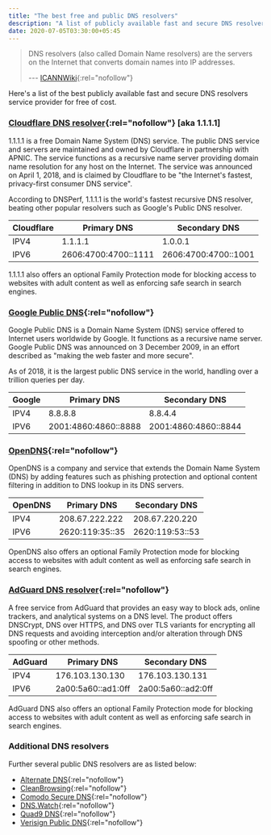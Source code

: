 ```yaml
---
title: "The best free and public DNS resolvers"
description: "A list of publicly available fast and secure DNS resolvers service provider for free of cost."
date: 2020-07-05T03:30:00+05:45
---
```


> DNS resolvers (also called Domain Name resolvers) are the servers on the Internet that converts domain names into IP addresses.
>
> --- [ICANNWiki](https://icannwiki.org/Domain_Name_Resolvers){:rel="nofollow"}

Here's a list of the best publicly available fast and secure DNS resolvers service provider for free of cost.

### [Cloudflare DNS resolver](https://developers.cloudflare.com/1.1.1.1/){:rel="nofollow"} [aka 1.1.1.1]

1.1.1.1 is a free Domain Name System (DNS) service. The public DNS service and servers are maintained and owned by Cloudflare in partnership with APNIC. The service functions as a recursive name server providing domain name resolution for any host on the Internet. The service was announced on April 1, 2018, and is claimed by Cloudflare to be "the Internet's fastest, privacy-first consumer DNS service".

According to DNSPerf, 1.1.1.1 is the world's fastest recursive DNS resolver, beating other popular resolvers such as Google's Public DNS resolver.

| Cloudflare | Primary DNS          | Secondary DNS        |
| ---------- | -------------------- | -------------------- |
| IPV4       | 1.1.1.1              | 1.0.0.1              |
| IPV6       | 2606:4700:4700::1111 | 2606:4700:4700::1001 |

1.1.1.1 also offers an optional Family Protection mode for blocking access to websites with adult content as well as enforcing safe search in search engines.

### [Google Public DNS](https://developers.google.com/speed/public-dns/){:rel="nofollow"}

Google Public DNS is a Domain Name System (DNS) service offered to Internet users worldwide by Google. It functions as a recursive name server. Google Public DNS was announced on 3 December 2009, in an effort described as "making the web faster and more secure".

As of 2018, it is the largest public DNS service in the world, handling over a trillion queries per day.

| Google | Primary DNS          | Secondary DNS        |
| ------ | -------------------- | -------------------- |
| IPV4   | 8.8.8.8              | 8.8.4.4              |
| IPV6   | 2001:4860:4860::8888 | 2001:4860:4860::8844 |

### [OpenDNS](https://use.opendns.com/){:rel="nofollow"}

OpenDNS is a company and service that extends the Domain Name System (DNS) by adding features such as phishing protection and optional content filtering in addition to DNS lookup in its DNS servers.

| OpenDNS | Primary DNS     | Secondary DNS   |
| ------- | --------------- | --------------- |
| IPV4    | 208.67.222.222  | 208.67.220.220  |
| IPV6    | 2620:119:35::35 | 2620:119:53::53 |

OpenDNS also offers an optional Family Protection mode for blocking access to websites with adult content as well as enforcing safe search in search engines.

### [AdGuard DNS resolver](https://adguard.com/en/adguard-dns/overview.html){:rel="nofollow"}

A free service from AdGuard that provides an easy way to block ads, online trackers, and analytical systems on a DNS level. The product offers DNSCrypt, DNS over HTTPS, and DNS over TLS variants for encrypting all DNS requests and avoiding interception and/or alteration through DNS spoofing or other methods.

| AdGuard | Primary DNS        | Secondary DNS      |
| ------- | ------------------ | ------------------ |
| IPV4    | 176.103.130.130    | 176.103.130.131    |
| IPV6    | 2a00:5a60::ad1:0ff | 2a00:5a60::ad2:0ff |

AdGuard DNS also offers an optional Family Protection mode for blocking access to websites with adult content as well as enforcing safe search in search engines.

### Additional DNS resolvers

Further several public DNS resolvers are as listed below:

- [Alternate DNS](https://alternate-dns.com/index.php){:rel="nofollow"}
- [CleanBrowsing](https://cleanbrowsing.org/){:rel="nofollow"}
- [Comodo Secure DNS](https://www.comodo.com/secure-dns/){:rel="nofollow"}
- [DNS.Watch](https://dns.watch/){:rel="nofollow"}
- [Quad9 DNS](https://www.quad9.net/){:rel="nofollow"}
- [Verisign Public DNS](https://www.verisign.com/en_US/security-services/public-dns/index.xhtml){:rel="nofollow"}
